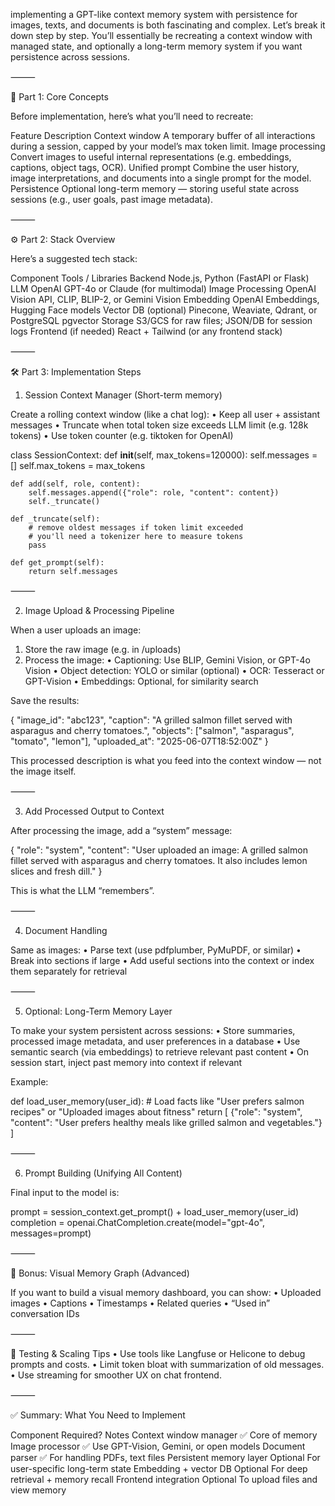 implementing a GPT-like context memory system with persistence for images, texts, and documents is both fascinating and complex. Let’s break it down step by step. You’ll essentially be recreating a context window with managed state, and optionally a long-term memory system if you want persistence across sessions.

⸻

🧩 Part 1: Core Concepts

Before implementation, here’s what you’ll need to recreate:

Feature	Description
Context window	A temporary buffer of all interactions during a session, capped by your model’s max token limit.
Image processing	Convert images to useful internal representations (e.g. embeddings, captions, object tags, OCR).
Unified prompt	Combine the user history, image interpretations, and documents into a single prompt for the model.
Persistence	Optional long-term memory — storing useful state across sessions (e.g., user goals, past image metadata).


⸻

⚙️ Part 2: Stack Overview

Here’s a suggested tech stack:

Component	Tools / Libraries
Backend	Node.js, Python (FastAPI or Flask)
LLM	OpenAI GPT-4o or Claude (for multimodal)
Image Processing	OpenAI Vision API, CLIP, BLIP-2, or Gemini Vision
Embedding	OpenAI Embeddings, Hugging Face models
Vector DB (optional)	Pinecone, Weaviate, Qdrant, or PostgreSQL pgvector
Storage	S3/GCS for raw files; JSON/DB for session logs
Frontend (if needed)	React + Tailwind (or any frontend stack)


⸻

🛠️ Part 3: Implementation Steps

1. Session Context Manager (Short-term memory)

Create a rolling context window (like a chat log):
  •	Keep all user + assistant messages
  •	Truncate when total token size exceeds LLM limit (e.g. 128k tokens)
  •	Use token counter (e.g. tiktoken for OpenAI)

class SessionContext:
    def __init__(self, max_tokens=120000):
        self.messages = []
        self.max_tokens = max_tokens

    def add(self, role, content):
        self.messages.append({"role": role, "content": content})
        self._truncate()

    def _truncate(self):
        # remove oldest messages if token limit exceeded
        # you'll need a tokenizer here to measure tokens
        pass

    def get_prompt(self):
        return self.messages


⸻

2. Image Upload & Processing Pipeline

When a user uploads an image:
  1.	Store the raw image (e.g. in /uploads)
  2.	Process the image:
  •	Captioning: Use BLIP, Gemini Vision, or GPT-4o Vision
  •	Object detection: YOLO or similar (optional)
  •	OCR: Tesseract or GPT-Vision
  •	Embeddings: Optional, for similarity search

Save the results:

{
  "image_id": "abc123",
  "caption": "A grilled salmon fillet served with asparagus and cherry tomatoes.",
  "objects": ["salmon", "asparagus", "tomato", "lemon"],
  "uploaded_at": "2025-06-07T18:52:00Z"
}

This processed description is what you feed into the context window — not the image itself.

⸻

3. Add Processed Output to Context

After processing the image, add a “system” message:

{
  "role": "system",
  "content": "User uploaded an image: A grilled salmon fillet served with asparagus and cherry tomatoes. It also includes lemon slices and fresh dill."
}

This is what the LLM “remembers”.

⸻

4. Document Handling

Same as images:
  •	Parse text (use pdfplumber, PyMuPDF, or similar)
  •	Break into sections if large
  •	Add useful sections into the context or index them separately for retrieval

⸻

5. Optional: Long-Term Memory Layer

To make your system persistent across sessions:
  •	Store summaries, processed image metadata, and user preferences in a database
  •	Use semantic search (via embeddings) to retrieve relevant past content
  •	On session start, inject past memory into context if relevant

Example:

def load_user_memory(user_id):
    # Load facts like "User prefers salmon recipes" or "Uploaded images about fitness"
    return [
        {"role": "system", "content": "User prefers healthy meals like grilled salmon and vegetables."}
    ]


⸻

6. Prompt Building (Unifying All Content)

Final input to the model is:

prompt = session_context.get_prompt() + load_user_memory(user_id)
completion = openai.ChatCompletion.create(model="gpt-4o", messages=prompt)


⸻

🧠 Bonus: Visual Memory Graph (Advanced)

If you want to build a visual memory dashboard, you can show:
  •	Uploaded images
  •	Captions
  •	Timestamps
  •	Related queries
  •	“Used in” conversation IDs

⸻

🧪 Testing & Scaling Tips
  •	Use tools like Langfuse or Helicone to debug prompts and costs.
  •	Limit token bloat with summarization of old messages.
  •	Use streaming for smoother UX on chat frontend.

⸻

✅ Summary: What You Need to Implement

Component	Required?	Notes
Context window manager	✅	Core of memory
Image processor	✅	Use GPT-Vision, Gemini, or open models
Document parser	✅	For handling PDFs, text files
Persistent memory layer	Optional	For user-specific long-term state
Embedding + vector DB	Optional	For deep retrieval + memory recall
Frontend integration	Optional	To upload files and view memory

